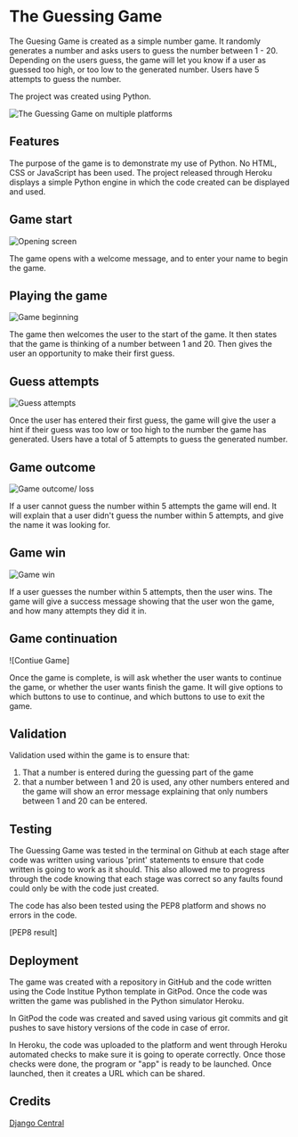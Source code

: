 # The Guessing Game

The Guesing Game is created as a simple number game. It randomly generates a number and asks users to guess the number between 1 - 20. Depending on the users guess, the game will let you know if a user as guessed too high, or too low to the generated number. Users have 5 attempts to guess the number. 

The project was created using Python. 

![The Guessing Game on multiple platforms](assets/images/Multiscreen%20image.png)

## Features

The purpose of the game is to demonstrate my use of Python. No HTML, CSS or JavaScript has been used. The project released through Heroku displays a simple Python engine in which the code created can be displayed and used. 

## Game start

![Opening screen](assets/images/Start%20screen.png)

The game opens with a welcome message, and to enter your name to begin the game. 

## Playing the game

![Game beginning](assets/images/game%20beginnning.png)

The game then welcomes the user to the start of the game. It then states that the game is thinking of a number between 1 and 20. Then gives the user an opportunity to make their first guess. 

## Guess attempts

![Guess attempts](/assets/images/first%20guess.png)

Once the user has entered their first guess, the game will give the user a hint if their guess was too low or too high to the number the game has generated. Users have a total of 5 attempts to guess the generated number. 

## Game outcome

![Game outcome/ loss](assets/images/game%20outcome.png)

If a user cannot guess the number within 5 attempts the game will end. It will explain that a user didn't guess the number within 5 attempts, and give the name it was looking for. 

## Game win

![Game win](assets/images/Game%20win.png)

If a user guesses the number within 5 attempts, then the user wins. The game will give a success message showing that the user won the game, and how many attempts they did it in.

## Game continuation

![Contiue Game]

Once the game is complete, is will ask whether the user wants to continue the game, or whether the user wants finish the game. It will give options to which buttons to use to continue, and which buttons to use to exit the game. 

## Validation

Validation used within the game is to ensure that:

1) That a number is entered during the guessing part of the game
2) that a number between 1 and 20 is used, any other numbers entered and the game will show an error message explaining that only numbers between 1 and 20 can be entered. 

## Testing

The Guessing Game was tested in the terminal on Github at each stage after code was written using various 'print' statements to ensure that code written is going to work as it should. This also allowed me to progress through the code knowing that each stage was correct so any faults found could only be with the code just created. 

The code has also been tested using the PEP8 platform and shows no errors in the code. 

[PEP8 result]

## Deployment

The game was created with a repository in GitHub and the code written using the Code Institue Python template in GitPod.
Once the code was written the game was published in the Python simulator Heroku. 

In GitPod the code was created and saved using various git commits and git pushes to save history versions of the code in case of error. 

In Heroku, the code was uploaded to the platform and went through Heroku automated checks to make sure it is going to operate correctly. Once those checks were done, the program or "app" is ready to be launched. Once launched, then it creates a URL which can be shared. 

## Credits

[Django Central](https://djangocentral.com/creating-a-guessing-game-in-python/)
